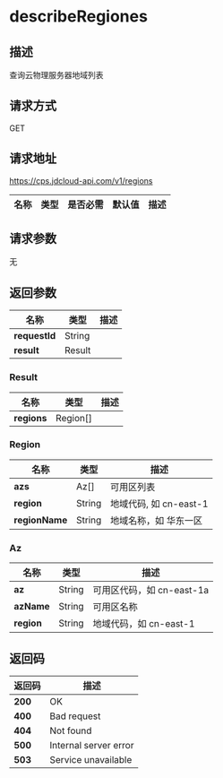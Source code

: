 # describeRegiones


## 描述
查询云物理服务器地域列表

## 请求方式
GET

## 请求地址
https://cps.jdcloud-api.com/v1/regions

|名称|类型|是否必需|默认值|描述|
|---|---|---|---|---|

## 请求参数
无


## 返回参数
|名称|类型|描述|
|---|---|---|
|**requestId**|String||
|**result**|Result||


### Result
|名称|类型|描述|
|---|---|---|
|**regions**|Region[]||
### Region
|名称|类型|描述|
|---|---|---|
|**azs**|Az[]|可用区列表|
|**region**|String|地域代码, 如 cn-east-1|
|**regionName**|String|地域名称，如 华东一区|
### Az
|名称|类型|描述|
|---|---|---|
|**az**|String|可用区代码，如 cn-east-1a|
|**azName**|String|可用区名称|
|**region**|String|地域代码，如 cn-east-1|

## 返回码
|返回码|描述|
|---|---|
|**200**|OK|
|**400**|Bad request|
|**404**|Not found|
|**500**|Internal server error|
|**503**|Service unavailable|
